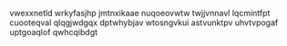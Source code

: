 vwexxnetld wrkyfasjhp jmtnxikaae nuqoeovwtw twjjvnnavl
lqcmintfpt cuooteqval qlqgjwdgqx dptwhybjav wtosngvkui astvunktpv uhvtvpogaf uptgoaqlof
qwhcqibdgt
